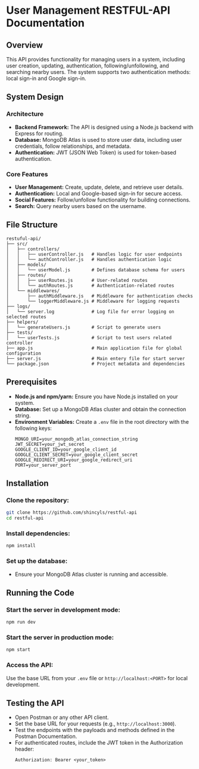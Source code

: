# User Management RESTFUL-API Documentation

## Overview
This API provides functionality for managing users in a system, including user creation, updating, authentication, following/unfollowing, and searching nearby users. The system supports two authentication methods: local sign-in and Google sign-in.

## System Design

### Architecture
- **Backend Framework:** The API is designed using a Node.js backend with Express for routing.
- **Database:** MongoDB Atlas is used to store user data, including user credentials, follow relationships, and metadata.
- **Authentication:** JWT (JSON Web Token) is used for token-based authentication.

### Core Features
- **User Management:** Create, update, delete, and retrieve user details.
- **Authentication:** Local and Google-based sign-in for secure access.
- **Social Features:** Follow/unfollow functionality for building connections.
- **Search:** Query nearby users based on the username.

## File Structure
```
restuful-api/
├── src/
│   ├── controllers/
│   │   ├── userController.js   # Handles logic for user endpoints
│   │   └── authController.js   # Handles authentication logic
│   ├── models/
│   │   └── userModel.js        # Defines database schema for users
│   ├── routes/
│   │   ├── userRoutes.js       # User-related routes
│   │   └── authRoutes.js       # Authentication-related routes
│   └── middlewares/
│       ├── authMiddleware.js   # Middleware for authentication checks
│       └── loggerMiddleware.js # Middleware for logging requests
├── logs/
│   └── server.log              # Log file for error logging on selected routes
├── helpers/
│   └── generateUsers.js        # Script to generate users
├── tests/
│   └── userTests.js            # Script to test users related controller
├── app.js                      # Main application file for global configuration
├── server.js                   # Main entery file for start server
└── package.json                # Project metadata and dependencies
```

## Prerequisites
- **Node.js and npm/yarn:** Ensure you have Node.js installed on your system.
- **Database:** Set up a MongoDB Atlas cluster and obtain the connection string.
- **Environment Variables:** Create a `.env` file in the root directory with the following keys:
    ```
    MONGO_URI=your_mongodb_atlas_connection_string
    JWT_SECRET=your_jwt_secret
    GOOGLE_CLIENT_ID=your_google_client_id
    GOOGLE_CLIENT_SECRET=your_google_client_secret
    GOOGLE_REDIRECT_URI=your_google_redirect_uri
    PORT=your_server_port
    ```

## Installation

### Clone the repository:
```bash
git clone https://github.com/shincyls/restful-api
cd restful-api
```

### Install dependencies:
```bash
npm install
```

### Set up the database:
- Ensure your MongoDB Atlas cluster is running and accessible.

## Running the Code

### Start the server in development mode:
```bash
npm run dev
```

### Start the server in production mode:
```bash
npm start
```

### Access the API:
Use the base URL from your `.env` file or `http://localhost:<PORT>` for local development.

## Testing the API
- Open Postman or any other API client.
- Set the base URL for your requests (e.g., `http://localhost:3000`).
- Test the endpoints with the payloads and methods defined in the Postman Documentation.
- For authenticated routes, include the JWT token in the Authorization header:
    ```
    Authorization: Bearer <your_token>
    ```

